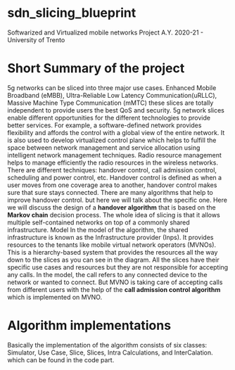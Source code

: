 # sdn_slicing_blueprint
Softwarized and Virtualized mobile networks Project A.Y. 2020-21 - University of Trento

# Short Summary of the project
5g networks can be sliced into three major use cases. Enhanced Mobile Broadband (eMBB), Ultra-Reliable Low Latency Communication(uRLLC), Massive Machine Type Communication (mMTC) these slices are totally independent to provide users the best QoS and security. 5g network slices enable different opportunities for the different technologies to provide better services. For example, a software-defined network provides flexibility and affords the control with a global view of the entire network. It is also used to develop virtualized control plane which helps to fulfill the space between network management and service allocation using intelligent network management techniques.
Radio resource management helps to manage efficiently the radio resources in the wireless networks. There are different techniques: handover control, call admission control, scheduling and power control, etc.
Handover control is defined as when a user moves from one coverage area to another, handover control makes sure that sure stays connected.
There are many algorithms that help to improve handover control. but here we will talk about the specific one.
Here we will discuss the design of a **handover algorithm** that is based on the **Markov chain** decision process.
The whole idea of slicing is that it allows multiple self-contained networks on top of a commonly shared infrastructure. 
Model 
In the model of the algorithm, the shared infrastructure is known as the Infrastructure provider (Inps). It provides resources to the tenants like mobile virtual network operators (MVNOs). This is a hierarchy-based system that provides the resources all the way down to the slices as you can see in the diagram.
All the slices have their specific use cases and resources but they are not responsible for accepting any calls. In the model, the call refers to any connected device to the network or wanted to connect. But MVNO is taking care of accepting calls from different users with the help of the **call admission control algorithm** which is implemented on MVNO.

# Algorithm implementations
Basically the implementation of the algorithm consists of six classes: Simulator, Use Case, Slice, Slices, Intra Calculations, and InterCalation. which can be found in the code part.
